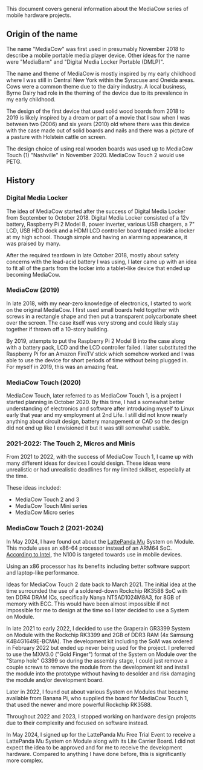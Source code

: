 This document covers general information about the MediaCow series of mobile hardware projects.

## Origin of the name
The name "MediaCow" was first used in presumably November 2018 to describe a mobile portable media player device. Other ideas for the name were "MediaBarn" and "Digital Media Locker Portable (DMLP)". 

The name and theme of MediaCow is mostly inspired by my early childhood where I was still in Central New York within the Syracuse and Oneida areas. Cows were a common theme due to the dairy industry. A local business, Byrne Dairy had role in the theming of the device due to its prevalence in my early childhood. 

The design of the first device that used solid wood boards from 2018 to 2019 is likely inspired by a dream or part of a movie that I saw when I was between two (2006) and six years (2010) old where there was this device with the case made out of solid boards and nails and there was a picture of a pasture with Holstein cattle on screen.

The design choice of using real wooden boards was used up to MediaCow Touch (1) "Nashville" in November 2020. MediaCow Touch 2 would use PETG. 

## History

### Digital Media Locker
The idea of MediaCow started after the success of Digital Media Locker from September to October 2018. Digital Media Locker consisted of a 12v battery, Raspberry Pi 2 Model B, power inverter, various USB chargers, a 7" LCD, USB HDD dock and a HDMI LCD controller board taped inside a locker at my high school. Though simple and having an alarming appearance, it was praised by many.

After the required teardown in late October 2018, mostly about safety concerns with the lead-acid battery I was using, I later came up with an idea to fit all of the parts from the locker into a tablet-like device that ended up becoming MediaCow. 

### MediaCow (2019)
In late 2018, with my near-zero knowledge of electronics, I started to work on the original MediaCow. I first used small boards held together with screws in a rectangle shape and then put a transparent polycarbonate sheet over the screen. The case itself was very strong and could likely stay together if thrown off a 10-story building. 

By 2019, attempts to put the Raspberry Pi 2 Model B into the case along with a battery pack, LCD and the LCD controller failed. I later substituted the Raspberry Pi for an Amazon FireTV stick which somehow worked and I was able to use the device for short periods of time without being plugged in. For myself in 2019, this was an amazing feat.

### MediaCow Touch (2020)
MediaCow Touch, later referred to as MediaCow Touch 1, is a project I started planning in October 2020. By this time, I had a somewhat better understanding of electronics and software after introducing myself to Linux early that year and my employment at 2nd Life. I still did not know nearly anything about circuit design, battery management or CAD so the design did not end up like I envisioned it but it was still somewhat usable. 

### 2021-2022: The Touch 2, Micros and Minis
From 2021 to 2022, with the success of MediaCow Touch 1, I came up with many different ideas for devices I could design. These ideas were unrealistic or had unrealistic deadlines for my limited skillset, especially at the time.

These ideas included:
- MediaCow Touch 2 and 3
- MediaCow Touch Mini series
- MediaCow Micro series

### MediaCow Touch 2 (2021-2024)
In May 2024, I have found out about the [LattePanda Mu](https://www.lattepanda.com/lattepanda-mu) System on Module. This module uses an x86-64 processor instead of an ARM64 SoC. [According to Intel](https://ark.intel.com/content/www/us/en/ark/products/231803/intel-processor-n100-6m-cache-up-to-3-40-ghz.html), the N100 is targeted towards use in mobile devices.

Using an x86 processor has its benefits including better software support and laptop-like performance.

Ideas for MediaCow Touch 2 date back to March 2021. The initial idea at the time surrounded the use of a soldered-down Rockchip RK3588 SoC with ten DDR4 DRAM ICs, specifically Nanya NT5AD1024M8A3, for 8GB of memory with ECC. This would have been almost impossible if not impossible for me to design at the time so I later decided to use a System on Module.

In late 2021 to early 2022, I decided to use the Graperain GR3399 System on Module with the Rockchip RK3399 and 2GB of DDR3 RAM (4x Samsung K4B4G1649E-BCMA). The development kit including the SoM was ordered in February 2022 but ended up never being used for the project. I preferred to use the MXM3.0 ("Gold Finger") format of the System on Module over the "Stamp hole" G3399 so during the assembly stage, I could just remove a couple screws to remove the module from the development kit and install the module into the prototype without having to desolder and risk damaging the module and/or development board.

Later in 2022, I found out about various System on Modules that became available from Banana Pi, who supplied the board for MediaCow Touch 1, that used the newer and more powerful Rockchip RK3588.

Throughout 2022 and 2023, I stopped working on hardware design projects due to their complexity and focused on software instead.

In May 2024, I signed up for the LattePanda Mu Free Trial Event to receive a LattePanda Mu System on Module along with its Lite Carrier Board. I did not expect the idea to be approved and for me to receive the development hardware. Compared to anything I have done before, this is significantly more complex. 